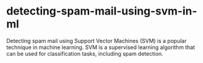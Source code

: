 # detecting-spam-mail-using-svm-in-ml
Detecting spam mail using Support Vector Machines (SVM) is a popular technique in machine learning. SVM is a supervised learning algorithm that can be used for classification tasks, including spam detection.
